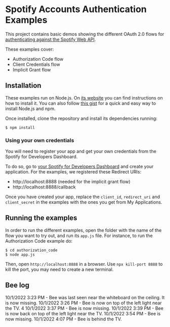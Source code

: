 # Spotify Accounts Authentication Examples

This project contains basic demos showing the different OAuth 2.0 flows for [authenticating against the Spotify Web API](https://developer.spotify.com/web-api/authorization-guide/).

These examples cover:

* Authorization Code flow
* Client Credentials flow
* Implicit Grant flow

## Installation

These examples run on Node.js. On [its website](http://www.nodejs.org/download/) you can find instructions on how to install it. You can also follow [this gist](https://gist.github.com/isaacs/579814) for a quick and easy way to install Node.js and npm.

Once installed, clone the repository and install its dependencies running:

    $ npm install

### Using your own credentials
You will need to register your app and get your own credentials from the Spotify for Developers Dashboard.

To do so, go to [your Spotify for Developers Dashboard](https://beta.developer.spotify.com/dashboard) and create your application. For the examples, we registered these Redirect URIs:

* http://localhost:8888 (needed for the implicit grant flow)
* http://localhost:8888/callback

Once you have created your app, replace the `client_id`, `redirect_uri` and `client_secret` in the examples with the ones you get from My Applications.

## Running the examples
In order to run the different examples, open the folder with the name of the flow you want to try out, and run its `app.js` file. For instance, to run the Authorization Code example do:

    $ cd authorization_code
    $ node app.js

Then, open `http://localhost:8888` in a browser.
Use `npx kill-port 8888` to kill the port, you may need to create a new terminal.

## Bee log

10/1/2022 3:23 PM - Bee was last seen near the whiteboard on the ceiling. It is now missing.
10/1/2022 3:26 PM - Bee is now on top of the left light near the TV. 4
10/1/2022 3:37 PM - Bee is now missing.
10/1/2022 3:39 PM - Bee is now back on top of the left light near the TV. 
10/1/2022 3:54 PM - Bee is now missing.
10/1/2022 4:07 PM - Bee is behind the TV.